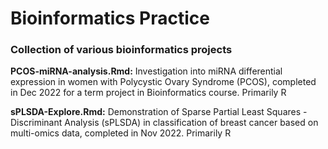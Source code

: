# Bioinformatics Practice
### Collection of various bioinformatics projects

__PCOS-miRNA-analysis.Rmd:__ Investigation into miRNA differential expression in women with Polycystic Ovary Syndrome (PCOS), completed in Dec 2022 for a term project in Bioinformatics course. Primarily R

__sPLSDA-Explore.Rmd:__ Demonstration of Sparse Partial Least Squares - Discriminant Analysis (sPLSDA) in classification of breast cancer based on multi-omics data, completed in Nov 2022. Primarily R


